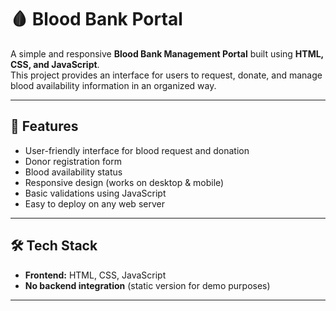 # 🩸 Blood Bank Portal

A simple and responsive **Blood Bank Management Portal** built using **HTML, CSS, and JavaScript**.  
This project provides an interface for users to request, donate, and manage blood availability information in an organized way.

---

## 🚀 Features
- User-friendly interface for blood request and donation
- Donor registration form
- Blood availability status
- Responsive design (works on desktop & mobile)
- Basic validations using JavaScript
- Easy to deploy on any web server

---

## 🛠️ Tech Stack
- **Frontend:** HTML, CSS, JavaScript
- **No backend integration** (static version for demo purposes)

---
